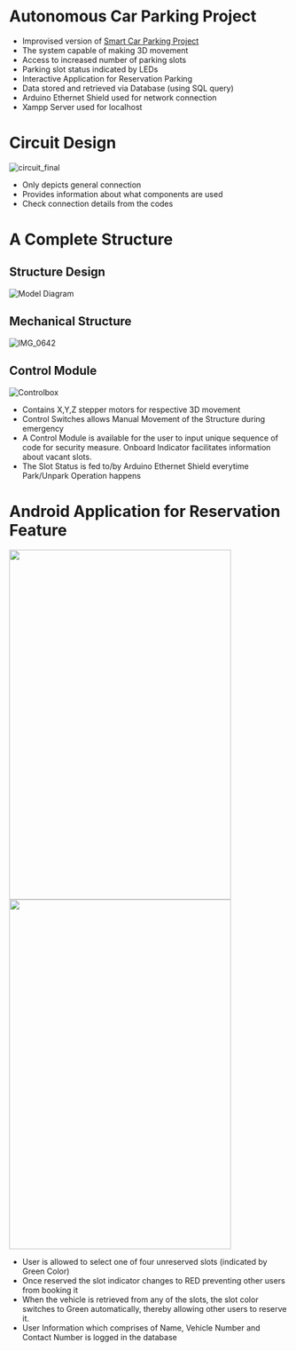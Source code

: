 # Autonomous Car Parking Project
* Improvised version of [Smart Car Parking Project](https://github.com/jinmax100/smartcarparking/)
* The system capable of making 3D movement
* Access to increased number of parking slots
* Parking slot status indicated by LEDs
* Interactive Application for Reservation Parking
* Data stored and retrieved via Database (using SQL query)
* Arduino Ethernet Shield used for network connection
* Xampp Server used for localhost

# Circuit Design
![circuit_final](https://user-images.githubusercontent.com/51187747/69153403-44c9b300-0b06-11ea-9011-534b818f62e3.jpg)

* Only depicts general connection
* Provides information about what components are used
* Check connection details from the codes


# A Complete Structure

## Structure Design
![Model Diagram](https://user-images.githubusercontent.com/51187747/69150872-a89dad00-0b01-11ea-95a6-319fb780ab63.jpg)

## Mechanical Structure
![IMG_0642](https://github.com/jinmax100/multilayeredcarparking/assets/51187747/73793dcb-9e29-4c8e-8d56-71f65fde8193)

## Control Module
![Controlbox](https://github.com/jinmax100/multilayeredcarparking/assets/51187747/372c2b7c-2cf3-4d32-96e6-d35329148788)


* Contains X,Y,Z stepper motors for respective 3D movement
* Control Switches allows Manual Movement of the Structure during emergency
* A Control Module is available for the user to input unique sequence of code for security measure. Onboard Indicator facilitates information about vacant slots.
* The Slot Status is fed to/by Arduino Ethernet Shield everytime Park/Unpark Operation happens


# Android Application for Reservation Feature 
<img src="https://user-images.githubusercontent.com/51187747/69150997-e569a400-0b01-11ea-95dd-734e2dfdf17d.png" width="400" height="630">    <img src="https://user-images.githubusercontent.com/51187747/69152895-59597b80-0b05-11ea-9d24-964de936a14d.png" width="400" height="630">

* User is allowed to select one of four unreserved slots (indicated by Green Color)
* Once reserved the slot indicator changes to RED preventing other users from booking it
* When the vehicle is retrieved from any of the slots, the slot color switches to Green automatically, thereby allowing other users to reserve it.
* User Information which comprises of Name, Vehicle Number and Contact Number is logged in the database

